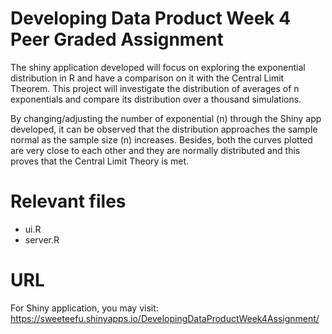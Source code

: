 # Developing Data Product Week 4 Peer Graded Assignment
The shiny application developed will focus on exploring the exponential distribution in R and have a comparison on it with the Central Limit Theorem. This project will investigate the distribution of averages of n exponentials and compare its distribution over a thousand simulations.

By changing/adjusting the number of exponential (n) through the Shiny app developed, it can be observed that the distribution approaches the sample normal as the sample size (n) increases. Besides, both the curves plotted are very close to each other and they are normally distributed and this proves that the Central Limit Theory is met.

# Relevant files
- ui.R 
- server.R

# URL
For Shiny application, you may visit: https://sweeteefu.shinyapps.io/DevelopingDataProductWeek4Assignment/
